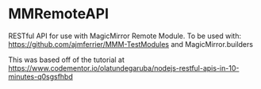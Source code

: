 # MMRemoteAPI
RESTful API for use with MagicMirror Remote Module. To be used with: https://github.com/ajmferrier/MMM-TestModules and MagicMirror.builders

This was based off of the tutorial at https://www.codementor.io/olatundegaruba/nodejs-restful-apis-in-10-minutes-q0sgsfhbd
